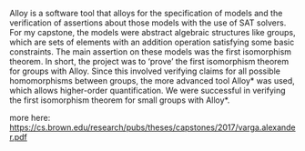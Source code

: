 Alloy is a software tool that alloys for the specification of models and the verification of assertions about those models with the use of SAT solvers. For my
capstone, the models were abstract algebraic structures like groups, which are
sets of elements with an addition operation satisfying some basic constraints.
The main assertion on these models was the first isomorphism theorem. In short,
the project was to ‘prove’ the first isomorphism theorem for groups with Alloy.
Since this involved verifying claims for all possible homomorphisms between
groups, the more advanced tool Alloy* was used, which allows higher-order
quantification. We were successful in verifying the first isomorphism theorem
for small groups with Alloy*.

more here: https://cs.brown.edu/research/pubs/theses/capstones/2017/varga.alexander.pdf
